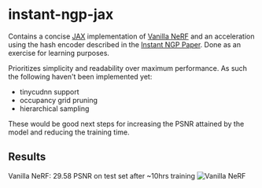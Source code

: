 # instant-ngp-jax

Contains a concise [JAX](https://jax.readthedocs.io/en/latest/) implementation of [Vanilla NeRF](https://arxiv.org/abs/2003.08934) and an acceleration using the hash encoder described in the [Instant NGP Paper](https://arxiv.org/abs/2201.05989). Done as an exercise for learning purposes.

Prioritizes simplicity and readability over maximum performance. As such the following haven't been implemented yet:

- tinycudnn support
- occupancy grid pruning
- hierarchical sampling

These would be good next steps for increasing the PSNR attained by the model and reducing the training time.

## Results

Vanilla NeRF: 29.58 PSNR on test set after ~10hrs training
![Vanilla NeRF](results/vanilla_nerf.gif)




